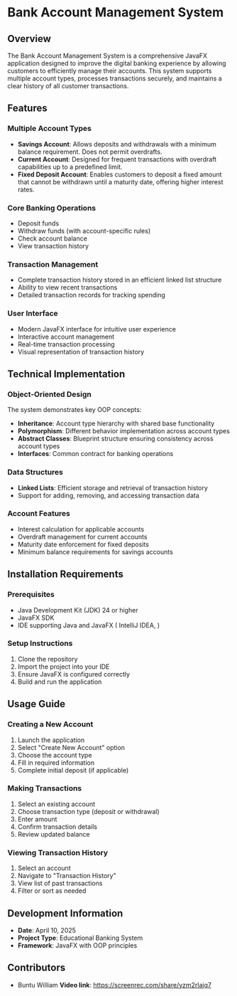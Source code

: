 # Bank Account Management System

## Overview
The Bank Account Management System is a comprehensive JavaFX application designed to improve the digital banking experience by allowing customers to efficiently manage their accounts. This system supports multiple account types, processes transactions securely, and maintains a clear history of all customer transactions.

## Features

### Multiple Account Types
- **Savings Account**: Allows deposits and withdrawals with a minimum balance requirement. Does not permit overdrafts.
- **Current Account**: Designed for frequent transactions with overdraft capabilities up to a predefined limit.
- **Fixed Deposit Account**: Enables customers to deposit a fixed amount that cannot be withdrawn until a maturity date, offering higher interest rates.

### Core Banking Operations
- Deposit funds
- Withdraw funds (with account-specific rules)
- Check account balance
- View transaction history

### Transaction Management
- Complete transaction history stored in an efficient linked list structure
- Ability to view recent transactions
- Detailed transaction records for tracking spending

### User Interface
- Modern JavaFX interface for intuitive user experience
- Interactive account management
- Real-time transaction processing
- Visual representation of transaction history

## Technical Implementation

### Object-Oriented Design
The system demonstrates key OOP concepts:
- **Inheritance**: Account type hierarchy with shared base functionality
- **Polymorphism**: Different behavior implementation across account types
- **Abstract Classes**: Blueprint structure ensuring consistency across account types
- **Interfaces**: Common contract for banking operations

### Data Structures
- **Linked Lists**: Efficient storage and retrieval of transaction history
- Support for adding, removing, and accessing transaction data

### Account Features
- Interest calculation for applicable accounts
- Overdraft management for current accounts
- Maturity date enforcement for fixed deposits
- Minimum balance requirements for savings accounts

## Installation Requirements

### Prerequisites
- Java Development Kit (JDK) 24 or higher
- JavaFX SDK
- IDE supporting Java and JavaFX ( IntelliJ IDEA, )

### Setup Instructions
1. Clone the repository
2. Import the project into your IDE
3. Ensure JavaFX is configured correctly
4. Build and run the application

## Usage Guide

### Creating a New Account
1. Launch the application
2. Select "Create New Account" option
3. Choose the account type
4. Fill in required information
5. Complete initial deposit (if applicable)

### Making Transactions
1. Select an existing account
2. Choose transaction type (deposit or withdrawal)
3. Enter amount
4. Confirm transaction details
5. Review updated balance

### Viewing Transaction History
1. Select an account
2. Navigate to "Transaction History"
3. View list of past transactions
4. Filter or sort as needed

## Development Information
- **Date**: April 10, 2025
- **Project Type**: Educational Banking System
- **Framework**: JavaFX with OOP principles

## Contributors
- Buntu William
  **Video link**: https://screenrec.com/share/yzm2rlajq7

